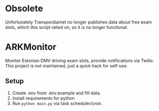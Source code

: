 # Obsolete

Unfortunately Transpordiamet no longer publishes data about free exam slots,
which this script relied on, so it is no longer functional.

# ARKMonitor

Monitor Estonian DMV driving exam slots, provide notifications via Twilio.
This project is not maintained, just a quick hack for self-use.

## Setup

1. Create .env from .env.example and fill data.
2. Install requirements for python
3. Run `python main.py` via task scheduler/cron.

